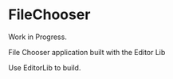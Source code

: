 FileChooser
===========

Work in Progress.

File Chooser application built with the Editor Lib

Use EditorLib to build.
